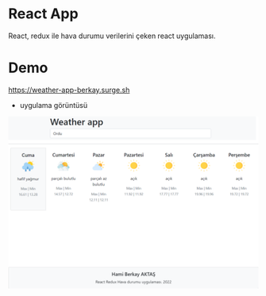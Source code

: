 # React App

React,  redux  ile hava durumu verilerini çeken react uygulaması.

# Demo 
https://weather-app-berkay.surge.sh

* uygulama görüntüsü

![Ui](Screenshot_1.png)